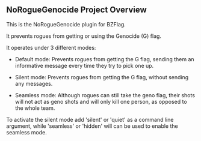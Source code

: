 ## NoRogueGenocide Project Overview

This is the NoRogueGenocide plugin for BZFlag.

It prevents rogues from getting or using the Genocide (G) flag. 

It operates under 3 different modes:

- Default mode: Prevents rogues from getting the G flag, sending them an
                informative message every time they try to pick one up.

- Silent mode: Prevents rogues from getting the G flag, without sending
               any messages.

- Seamless mode: Although rogues can still take the geno flag, their shots
                 will not act as geno shots and will only kill one person,
                 as opposed to the whole team.

To activate the silent mode add 'silent' or 'quiet' as a command line argument,
while 'seamless' or 'hidden' will can be used to enable the seamless mode.
